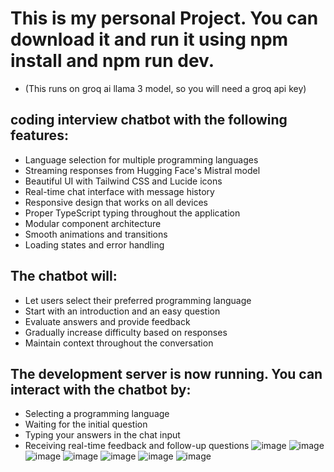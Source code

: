 # This is my personal Project. You can download it and run it using npm install and npm run dev. 
- (This runs on groq ai llama 3 model, so you will need a groq api key)
## coding interview chatbot with the following features:

- Language selection for multiple programming languages
- Streaming responses from Hugging Face's Mistral model
- Beautiful UI with Tailwind CSS and Lucide icons
- Real-time chat interface with message history
- Responsive design that works on all devices
- Proper TypeScript typing throughout the application
- Modular component architecture
- Smooth animations and transitions
- Loading states and error handling

## The chatbot will:

- Let users select their preferred programming language
- Start with an introduction and an easy question
- Evaluate answers and provide feedback
- Gradually increase difficulty based on responses
- Maintain context throughout the conversation


## The development server is now running. You can interact with the chatbot by:

- Selecting a programming language
- Waiting for the initial question
- Typing your answers in the chat input
- Receiving real-time feedback and follow-up questions
![image](https://github.com/user-attachments/assets/35bc171d-6d21-4dc4-9bb0-e2ef72bb3f1d)
![image](https://github.com/user-attachments/assets/187928dd-1dea-4007-8d79-7b1f0818dd30)
![image](https://github.com/user-attachments/assets/69202a56-cade-4572-916b-26d8ad8e5fc1)
![image](https://github.com/user-attachments/assets/4a7f1579-b70a-4c0c-91a6-a7364a69ab9e)
![image](https://github.com/user-attachments/assets/17e14d10-1457-4ef3-89a4-947cd9ce084e)
![image](https://github.com/user-attachments/assets/c1df11f1-5c79-473d-9793-f72a6f061e8f)
![image](https://github.com/user-attachments/assets/1dbf6678-4feb-487b-b0d9-dff630c3cda0)






